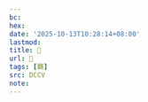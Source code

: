 ```yaml
---
bc:
hex:
date: '2025-10-13T10:28:14+08:00'
lastmod:
title: 􃋟
url: 􃋟
tags: [羇]
src: DCCV
note:
---
```

